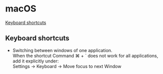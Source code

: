 # macOS

[Keyboard shortcuts](#keyboard-shortcuts)

## Keyboard shortcuts <a name="keyboard-shortcuts"></a>

- Switching between windows of one application.\
  When the shortcut Command ⌘ + ` does not work for all applications, add it explicitly under:\
  Settings -> Keyboard -> Move focus to next Window
